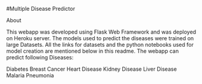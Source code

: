 #Multiple Disease Predictor

About

This webapp was developed using Flask Web Framework and was deployed on Heroku server. The models used to predict the diseases were trained on large Datasets. All the links for datasets and the python notebooks used for model creation are mentioned below in this readme. The webapp can predict following Diseases:

Diabetes
Breast Cancer
Heart Disease
Kidney Disease
Liver Disease
Malaria
Pneumonia
